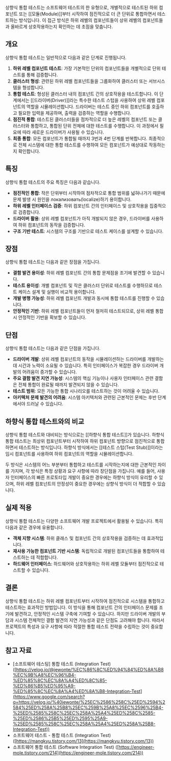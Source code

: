상향식 통합 테스트는 소프트웨어 테스트의 한 유형으로, 개별적으로 테스트된 하위 컴포넌트 또는 [[모듈(Module)]]부터 시작하여 점진적으로 더 큰 단위로 통합하면서 테스트하는 방식입니다. 이 접근 방식은 하위 레벨의 컴포넌트들이 상위 레벨의 컴포넌트들과 올바르게 상호작용하는지 확인하는 데 초점을 맞춥니다.

## 개요

상향식 통합 테스트는 일반적으로 다음과 같은 단계로 진행됩니다.

1. **하위 레벨 컴포넌트 테스트**: 가장 기본적인 단위의 컴포넌트들을 개별적으로 단위 테스트를 통해 검증합니다.
2. **클러스터 형성**: 관련된 하위 레벨 컴포넌트들을 그룹화하여 클러스터 또는 서브시스템을 형성합니다.
3. **통합 테스트**: 형성된 클러스터 내의 컴포넌트 간의 상호작용을 테스트합니다. 이 단계에서는 [[드라이버(Driver)]]라는 특수한 테스트 스텁을 사용하여 상위 레벨 컴포넌트의 역할을 시뮬레이션합니다. 드라이버는 테스트 중인 하위 컴포넌트를 호출하고 필요한 입력을 제공하며, 출력을 검증하는 역할을 수행합니다.
4. **점진적 통합**: 테스트된 클러스터들을 점차적으로 더 높은 레벨의 컴포넌트 또는 클러스터와 통합하고, 통합된 단위 전체에 대한 테스트를 수행합니다. 이 과정에서 필요에 따라 새로운 드라이버가 사용될 수 있습니다.
5. **최종 통합**: 모든 컴포넌트가 통합될 때까지 3번과 4번 단계를 반복합니다. 최종적으로 전체 시스템에 대한 통합 테스트를 수행하여 모든 컴포넌트가 예상대로 작동하는지 확인합니다.

## 특징

상향식 통합 테스트의 주요 특징은 다음과 같습니다.

- **점진적인 통합**: 작은 단위부터 시작하여 점차적으로 통합 범위를 넓혀나가기 때문에 문제 발생 시 원인을 локализовать(localize)하기 용이합니다.
- **하위 레벨 인터페이스 검증**: 하위 컴포넌트 간의 인터페이스 및 상호작용을 집중적으로 검증합니다.
- **드라이버 활용**: 상위 레벨 컴포넌트가 아직 개발되지 않은 경우, 드라이버를 사용하여 하위 컴포넌트의 동작을 검증합니다.
- **구조 기반 테스트**: 시스템의 구조를 기반으로 테스트 케이스를 설계할 수 있습니다.

## 장점

상향식 통합 테스트는 다음과 같은 장점을 가집니다.

- **결함 발견 용이성**: 하위 레벨 컴포넌트 간의 통합 문제점을 조기에 발견할 수 있습니다.
- **테스트 용이성**: 개별 컴포넌트 및 작은 클러스터 단위로 테스트를 수행하므로 테스트 케이스 설계 및 실행이 비교적 용이합니다.
- **개발 병행 가능성**: 하위 레벨 컴포넌트 개발과 동시에 통합 테스트를 진행할 수 있습니다.
- **안정적인 기반**: 하위 레벨 컴포넌트들이 먼저 철저히 테스트되므로, 상위 레벨 통합 시 안정적인 기반을 확보할 수 있습니다.

## 단점

상향식 통합 테스트는 다음과 같은 단점을 가집니다.

- **드라이버 개발**: 상위 레벨 컴포넌트의 동작을 시뮬레이션하는 드라이버를 개발하는 데 시간과 노력이 소요될 수 있습니다. 특히 인터페이스가 복잡한 경우 드라이버 개발의 어려움이 증가할 수 있습니다.
- **주요 결함 발견 지연 가능성**: 시스템의 핵심 기능이나 사용자 인터페이스 관련 결함은 전체 통합이 완료될 때까지 발견되지 않을 수 있습니다.
- **테스트 범위**: 모든 가능한 통합 시나리오를 테스트하는 것이 어려울 수 있습니다.
- **아키텍처 문제 발견의 어려움**: 시스템 아키텍처와 관련된 근본적인 문제는 후반 단계에서야 드러날 수 있습니다.

## 하향식 통합 테스트와의 비교

상향식 통합 테스트와 대비되는 방식으로는 [[하향식 통합 테스트]]가 있습니다. 하향식 통합 테스트는 최상위 컴포넌트부터 시작하여 하위 컴포넌트 방향으로 점진적으로 통합하면서 테스트하는 방식입니다. 하향식 방식에서는 [[테스트 스텁(Test Stub)]]이라는 임시 컴포넌트를 사용하여 하위 컴포넌트의 역할을 시뮬레이션합니다.

두 방식은 시스템의 어느 부분부터 통합하고 테스트를 시작하는지에 대한 근본적인 차이를 가지며, 각 방식은 특정 상황과 요구 사항에 따라 장단점을 가집니다. 예를 들어, 사용자 인터페이스의 빠른 프로토타입 개발이 중요한 경우에는 하향식 방식이 유리할 수 있으며, 하위 레벨 컴포넌트의 안정성이 중요한 경우에는 상향식 방식이 더 적합할 수 있습니다.

## 실제 적용

상향식 통합 테스트는 다양한 소프트웨어 개발 프로젝트에서 활용될 수 있습니다. 특히 다음과 같은 경우에 유용합니다.

- **객체 지향 시스템**: 하위 클래스 및 컴포넌트 간의 상호작용을 검증하는 데 효과적입니다.
- **재사용 가능한 컴포넌트 기반 시스템**: 독립적으로 개발된 컴포넌트들을 통합하여 테스트하는 데 적합합니다.
- **하드웨어 인터페이스**: 하드웨어와 상호작용하는 하위 레벨 모듈부터 점진적으로 테스트할 수 있습니다.

## 결론

상향식 통합 테스트는 하위 레벨 컴포넌트부터 시작하여 점진적으로 시스템을 통합하고 테스트하는 효과적인 방법입니다. 이 방식을 통해 컴포넌트 간의 인터페이스 문제를 조기에 발견하고, 안정적인 시스템 구축에 기여할 수 있습니다. 하지만 드라이버 개발의 부담과 시스템 전체적인 결함 발견의 지연 가능성과 같은 단점도 고려해야 합니다. 따라서 프로젝트의 특성과 요구 사항에 따라 적절한 통합 테스트 전략을 수립하는 것이 중요합니다.

## 참고 자료

- [소프트웨어 테스팅] 통합 테스트 (Integration Test) ([https://velog.io/@jewonte/%EC%86%8C%ED%94%84%ED%8A%B8%EC%9B%A8%EC%96%B4-%ED%85%8C%EC%8A%A4%ED%8C%85-%ED%86%B5%ED%95%A9-%ED%85%8C%EC%8A%A4%ED%8A%B8-Integration-Test](https://www.google.com/search?q=https://velog.io/%40jewonte/%25EC%2586%258C%25ED%2594%2584%25ED%258A%25B8%25EC%259B%25A8%25EC%2596%25B4-%25ED%2585%258C%25EC%258A%25A4%25ED%258C%2585-%25ED%2586%25B5%25ED%2595%25A9-%25ED%2585%258C%25EC%258A%25A4%25ED%258A%25B8-Integration-Test))
- 소프트웨어 테스트 - 통합 테스트 (Integration Test) ([https://mangkyu.tistory.com/13](https://mangkyu.tistory.com/13))
- 소프트웨어 통합 테스트 (Software Integration Test) ([https://engineer-mole.tistory.com/214](https://engineer-mole.tistory.com/214))